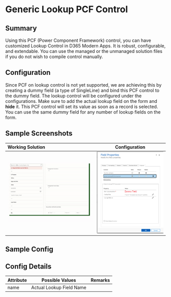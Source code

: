 # Generic Lookup PCF Control
## Summary
Using this PCF (Power Component Framework) control, you can have customized Lookup Control in D365 Modern Apps. It is robust, configurable, and extendable. You can use the managed or the unmanaged solution files if you do not wish to compile control manually.

## Configuration
Since PCF on lookup control is not yet supported, we are achieving this by creating a dummy field (a type of SingleLine) and bind this PCF control to the dummy field. The lookup control will be configured under the configurations. Make sure to add the actual lookup field on the form and **hide** it. This PCF control will set its value as soon as a record is selected. You can use the same dummy field for any number of lookup fields on the form.

## Sample Screenshots
| Working Solution      | Configuration |
| :---        |    :----:   |
| <img src="src/RM.gif">   | <img src="src/FieldConfigurations.png">       |

## Sample Config

## Config Details
| Attribute      | Possible Values  | Remarks          |
| :---           |    :----:        |    :----:        |
| name           | Actual Lookup Field Name                 |                  |

